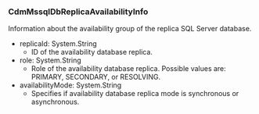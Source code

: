 ### CdmMssqlDbReplicaAvailabilityInfo
Information about the availability group of the replica SQL Server database.

- replicaId: System.String
  - ID of the availability database replica.
- role: System.String
  - Role of the availability database replica. Possible values are: PRIMARY, SECONDARY, or RESOLVING.
- availabilityMode: System.String
  - Specifies if availability database replica mode is synchronous or asynchronous.
